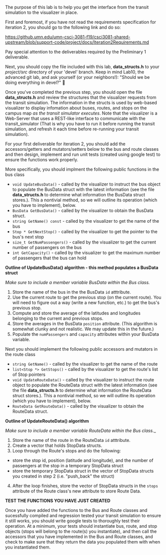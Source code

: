 The purpose of this lab is to help you get the interface from the transit simulation to the visualizer in place. 

First and foremost, if you have not read the requirements specification for iteration 2, you should go to the following link and do so:

https://github.umn.edu/umn-csci-3081-f19/csci3081-shared-upstream/blob/support-code/project/docs/Iteration2Requirements.md

Pay special attention to the deliverables required by the Preliminary 1 deliverable. 

Next, you should copy the file included with this lab, **data_structs.h** to your _project/src_ directory of your 'devel' branch. Keep in mind Lab10, the advanced git lab, and ask yourself (or your neighbors!): "Should we be doing everything in devel?" :thinking:

Once you've completed the previous step,  you should open the file **data_structs.h** and review the structures that the visualizer requests from the transit simulation. The information in the structs is used by web-based visualizer to display infomation about buses, routes, and stops on the campus map _as the transit simulator executes_.  Note that the visualizer is a Web-Server that uses a REST-like interface to communicate with the transit_simulator (That is why you have to run it before running the transit simulation, and refresh it each time before  re-running your transit simulation). 

For your first deliverable for iteration 2, you should add the accessors/getters and mutators/setters below to the bus and route classes and then design, implement 
and run unit tests (created using google test) to ensure the functions work properly.

More specifically, you should implment the following public functions in the bus class

  * `void UpdateBusData()`  - called by the visualizer to instruct the bus object to populate the BusData struct with the latest information (see the file **data_structs.h** to determine what information the BusData struct stores.). This a nontivial method, so we will outline its operation (which you have to implement), below.
  * `BusData GetBusData()` - called by the visualizer to obtain the BusData struct.
  * `string GetName() const` - called by the visualizer to get the name of the bus 
  * `Stop * GetNextStop()` - called by the visualizer to get the pointer to the bus's next stop
  * `size_t GetNumPassengers()` - called by the visualizer to get the current number of passengers on the bus
  * `int GetCapacity()` - called by the visualizer to get the maximum number of passengers that the bus can hold
  
**Outline of UpdateBusData() algorithm - this method populates a BusData struct**

_Make sure to include a member variable BusData within the Bus class._

  1. Store the name of the bus in the the BusData `id` atttribute.
  2. Use the current route to get the previous stop (on the current route). You will need to figure out a way (write a new function, etc.) to get the bus's previous stop.
  3. Compute and store the average of the latitudes and longitudes belonging to the current and previous stops.
  4. Store the averages in the BusData `position` attribute.  (This algorithm is somewhat clunky and not realistic. We may update this in the future.)
  5. Populate the `numPassengers` and `capacity` attributes within your BusData variable.
 
Next you should implement the following public accessors and mutators in the route class

  * `string GetName()` - called by the visualizer to get the name of the route
  * `list<Stop *> GetStops()` - called by the visualizer to get the route's list of Stop pointers
  * `void UpdateRouteData()` -   called by the visualizer to instruct the route object to populate the RouteData struct with the latest information (see the file **data_structs.h** to determine what information the RouteData struct stores.). This a nontivial method, so we will outline its operation (which you have to implement), below. 
  * `RouteData GetRouteData()` - called by the visualizer to obtain the RouteData struct.
  
 **Outline of UpdateRouteData() algorithm**
 
 _Make sure to include a member variable RouteData within the Bus class.__
 
  1. Store the name of the route in the RouteData `id` atttribute.
  2. Create a vector that holds StopData structs.
  3. Loop through the Route's stops and do the following:
  - store the stop id, position (latitude and longitude), and the number of passengers at the stop in a temporary StopData struct
  - store the temporary StopData struct in the vector of StopData structs you created in step 2 (i.e. "push_back" the struct)
  4. After the loop finishes, store the vector of StopData structs in the `stops` attribute of the Route class's new attribute to store Route Data.
    
**TEST THE FUNCTIONS YOU HAVE JUST CREATED**

Once you have added the functions to the Bus and Route classes and sucessfully compiled and regression tested your transit simulation to ensure it still works, you should write google tests to thoroughly test their operation. At a minimum, your tests should instantiate bus, route, and stop objects (stops will belong to the route(s) you instantiate), and then call the accessors that you have implemented in the Bus and Route classes, and check to make sure that they return the data you populated them with when you instantiated them. 
